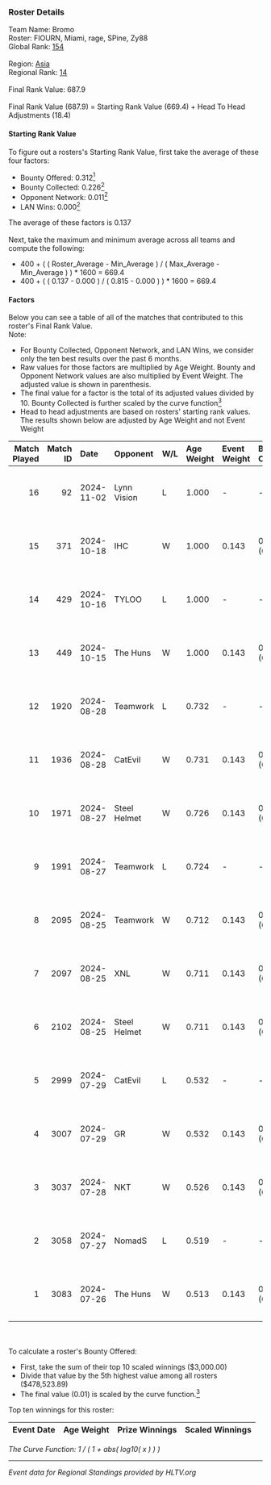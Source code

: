 ### Roster Details<br />
Team Name: Bromo<br />
Roster: FIOURN, Miami, rage, SPine, Zy88<br />
Global Rank: [154](../../standings_global_2024_11_06.md)<br />
<br />
Region: [Asia]( ../../standings_asia_2024_11_06.md)<br />
Regional Rank: [14]( ../../standings_asia_2024_11_06.md)<br />
<br />
Final Rank Value:  687.9<br />
<br />
Final Rank Value (687.9) = Starting Rank Value (669.4) + Head To Head Adjustments (18.4)<br />

#### Starting Rank Value<br />
To figure out a rosters's Starting Rank Value, first take the average of these four factors:<br />
- Bounty Offered: 0.312[<sup>1</sup>](#table2)
- Bounty Collected: 0.226[<sup>2</sup>](#table1)
- Opponent Network: 0.011[<sup>2</sup>](#table1)
- LAN Wins: 0.000[<sup>2</sup>](#table1)

The average of these factors is 0.137<br />
<br />
Next, take the maximum and minimum average across all teams and compute the following:<br />
- 400 + ( ( Roster_Average - Min_Average ) / ( Max_Average - Min_Average ) ) * 1600 = 669.4
- 400 + ( ( 0.137 - 0.000 ) / ( 0.815 - 0.000 ) ) * 1600 = 669.4


#### Factors<br />
Below you can see a table of all of the matches that contributed to this roster's Final Rank Value.<br />
Note:<br />

- For Bounty Collected, Opponent Network, and LAN Wins, we consider only the ten best results over the past 6 months.
- Raw values for those factors are multiplied by Age Weight. Bounty and Opponent Network values are also multiplied by Event Weight. The adjusted value is shown in parenthesis.
- The final value for a factor is the total of its adjusted values divided by 10. Bounty Collected is further scaled by the curve function[<sup>3</sup>](#curveFunction)
- Head to head adjustments are based on rosters' starting rank values. The results shown below are adjusted by Age Weight and not Event Weight
<span id="table1"></span><br />


| Match Played | Match ID | Date       | Opponent     | W/L | Age Weight | Event Weight | Bounty Collected | Opponent Network | LAN Wins  | H2H Adj. | Roster                           |
| -: | -: | :- | :- | :- | :- | :- | :- | :- | :- | -: | :- |
|           16 |       92 | 2024-11-02 | Lynn Vision  | L   | 1.000      | -            | -                | -                | -         |    -7.00 | FIOURN, Miami, rage, SPine, Zy88 |
|           15 |      371 | 2024-10-18 | IHC          | W   | 1.000      | 0.143        | 0.020 (0.003)    | 0.322 (0.046)    | 0 (0.000) |    26.36 | FIOURN, Miami, rage, SPine, Zy88 |
|           14 |      429 | 2024-10-16 | TYLOO        | L   | 1.000      | -            | -                | -                | -         |    -4.64 | FIOURN, Miami, rage, SPine, Zy88 |
|           13 |      449 | 2024-10-15 | The Huns     | W   | 1.000      | 0.143        | 0.004 (0.001)    | 0.110 (0.016)    | 0 (0.000) |    14.94 | FIOURN, Miami, rage, SPine, Zy88 |
|           12 |     1920 | 2024-08-28 | Teamwork     | L   | 0.732      | -            | -                | -                | -         |   -15.49 | FIOURN, Miami, rage, SPine, Zy88 |
|           11 |     1936 | 2024-08-28 | CatEvil      | W   | 0.731      | 0.143        | 0.000 (0.000)    | 0.134 (0.014)    | 0 (0.000) |     8.99 | FIOURN, Miami, rage, SPine, Zy88 |
|           10 |     1971 | 2024-08-27 | Steel Helmet | W   | 0.726      | 0.143        | 0.000 (0.000)    | 0.026 (0.003)    | 0 (0.000) |     4.17 | FIOURN, Miami, rage, SPine, Zy88 |
|            9 |     1991 | 2024-08-27 | Teamwork     | L   | 0.724      | -            | -                | -                | -         |   -16.00 | FIOURN, Miami, rage, SPine, Zy88 |
|            8 |     2095 | 2024-08-25 | Teamwork     | W   | 0.712      | 0.143        | 0.000 (0.000)    | 0.106 (0.011)    | 0 (0.000) |     6.62 | FIOURN, Miami, rage, SPine, Zy88 |
|            7 |     2097 | 2024-08-25 | XNL          | W   | 0.711      | 0.143        | 0.000 (0.000)    | 0.053 (0.005)    | 0 (0.000) |     4.29 | FIOURN, Miami, rage, SPine, Zy88 |
|            6 |     2102 | 2024-08-25 | Steel Helmet | W   | 0.711      | 0.143        | 0.000 (0.000)    | 0.026 (0.003)    | 0 (0.000) |     3.94 | FIOURN, Miami, rage, SPine, Zy88 |
|            5 |     2999 | 2024-07-29 | CatEvil      | L   | 0.532      | -            | -                | -                | -         |   -10.32 | FIOURN, Miami, rage, SPine, Zy88 |
|            4 |     3007 | 2024-07-29 | GR           | W   | 0.532      | 0.143        | 0.004 (0.000)    | 0.191 (0.015)    | 0 (0.000) |     8.13 | FIOURN, Miami, rage, SPine, Zy88 |
|            3 |     3037 | 2024-07-28 | NKT          | W   | 0.526      | 0.143        | 0.000 (0.000)    | 0.000 (0.000)    | 0 (0.000) |     3.10 | FIOURN, Miami, rage, SPine, Zy88 |
|            2 |     3058 | 2024-07-27 | NomadS       | L   | 0.519      | -            | -                | -                | -         |   -11.55 | FIOURN, Miami, rage, SPine, Zy88 |
|            1 |     3083 | 2024-07-26 | The Huns     | W   | 0.513      | 0.143        | 0.000 (0.000)    | 0.000 (0.000)    | 0 (0.000) |     2.90 | FIOURN, Miami, rage, SPine, Zy88 |

<br />
<span id="table2"></span><br />
To calculate a roster's Bounty Offered:<br />

- First, take the sum of their top 10 scaled winnings ($3,000.00)
- Divide that value by the 5th highest value among all rosters ($478,523.89)
- The final value (0.01) is scaled by the curve function.[<sup>3</sup>](#curveFunction)

Top ten winnings for this roster:<br />

| Event Date | Age Weight | Prize Winnings | Scaled Winnings |
| :- | -: | :- | :- |


<span id="curveFunction"></span>_The Curve Function: 1 / ( 1 + abs( log10( x ) ) )_<br />

---
_Event data for Regional Standings provided by HLTV.org_<br />
